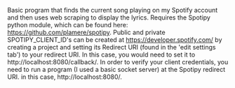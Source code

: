 Basic program that finds the current song playing on my Spotify account and then uses web scraping to display the lyrics.
Requires the Spotipy python module, which can be found here: https://github.com/plamere/spotipy. Public and private 
SPOTIPY_CLIENT_ID's can be created at https://developer.spotify.com/ by creating a project and setting its Redirect URI (found 
in the 'edit settings tab') to your redirect URI. In this case, you would need to set it to http://localhost:8080/callback/. 
In order to verify your client credentials, you need to run a program (I used a basic socket server) at the Spotipy redirect 
URI. in this case, http://localhost:8080/. 
